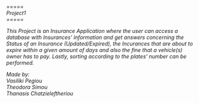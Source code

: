 <br>=====
<br><i>Project1
<br>=====
<p>This Project is an Insurance Application where the user can access a database with Insurances' information and get answers concerning the Status of an Insurance (Updated/Expired), the Incurances that are about to expire within a given amount of days and also the fine that a vehicle(s) owner has to pay. Lastly, sorting according to the plates' number can be performed.  

Made by: 
<br>Vasiliki Pegiou
<br>Theodora Simou 
<br>Thanasis Chatzieleftheriou
